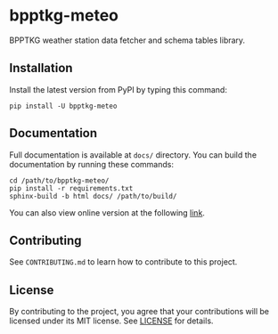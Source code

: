 # bpptkg-meteo

BPPTKG weather station data fetcher and schema tables library.

## Installation

Install the latest version from PyPI by typing this command:

    pip install -U bpptkg-meteo

## Documentation

Full documentation is available at `docs/` directory. You can build the
documentation by running these commands:

    cd /path/to/bpptkg-meteo/
    pip install -r requirements.txt
    sphinx-build -b html docs/ /path/to/build/

You can also view online version at the following
[link](https://bpptkg.gitlab.io/bpptkg-meteo/).

## Contributing

See `CONTRIBUTING.md` to learn how to contribute to this project.

## License

By contributing to the project, you agree that your contributions will be
licensed under its MIT license. See
[LICENSE](https://gitlab.com/bpptkg/bpptkg-meteo/blob/master/LICENSE) for
details.
